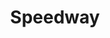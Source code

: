 ---
title: "Speedway"
url: /salisbury/speedway-west-jake-alexander-boulevard/
shop: Lebensmittel
---